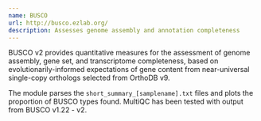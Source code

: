 ```yaml
---
name: BUSCO
url: http://busco.ezlab.org/
description: Assesses genome assembly and annotation completeness
---
```


BUSCO v2 provides quantitative measures for the assessment of genome
assembly, gene set, and transcriptome completeness, based on
evolutionarily-informed expectations of gene content from near-universal
single-copy orthologs selected from OrthoDB v9.

The module parses the `short_summary_[samplename].txt` files and
plots the proportion of BUSCO types found. MultiQC has been tested with
output from BUSCO v1.22 - v2.
